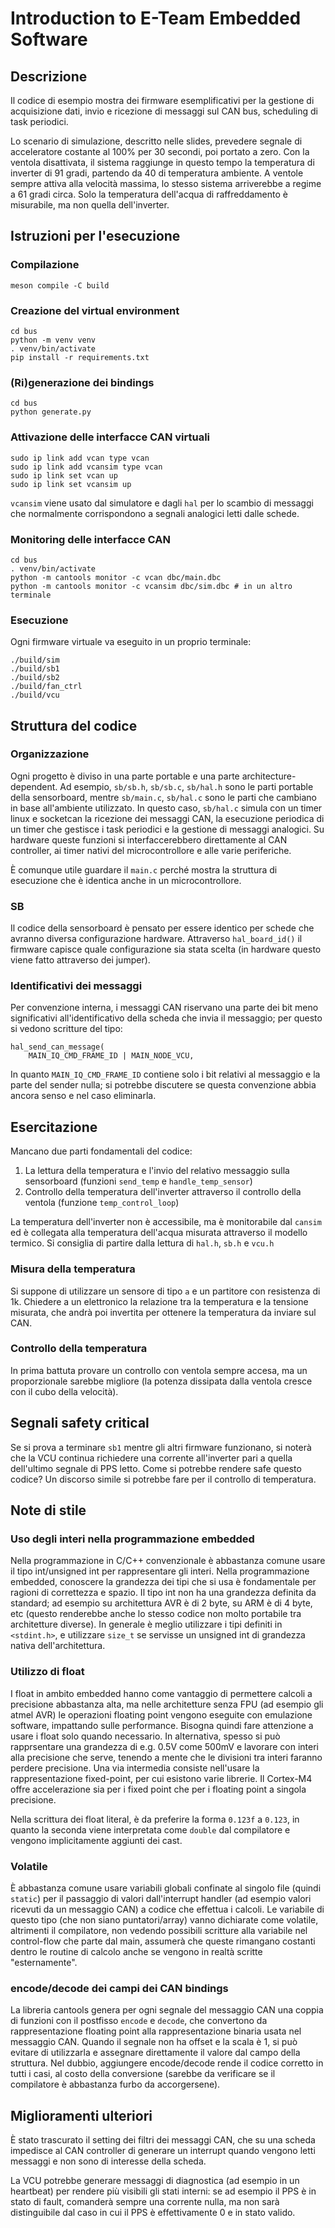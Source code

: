 # Introduction to E-Team Embedded Software

## Descrizione
Il codice di esempio mostra dei firmware esemplificativi per la gestione
di acquisizione dati, invio e ricezione di messaggi sul CAN bus, scheduling
di task periodici.

Lo scenario di simulazione, descritto nelle slides, prevedere segnale
di acceleratore costante al 100% per 30 secondi, poi portato a zero.
Con la ventola disattivata, il sistema raggiunge in questo tempo la
temperatura di inverter di 91 gradi, partendo da 40 di temperatura ambiente.
A ventole sempre attiva alla velocità massima, lo stesso sistema arriverebbe
a regime a 61 gradi circa. Solo la temperatura dell'acqua di raffreddamento
è misurabile, ma non quella dell'inverter.

## Istruzioni per l'esecuzione

### Compilazione
```
meson compile -C build
```

### Creazione del virtual environment
```sh-session
cd bus
python -m venv venv
. venv/bin/activate
pip install -r requirements.txt
```

### (Ri)generazione dei bindings
```sh-session
cd bus
python generate.py
```

### Attivazione delle interfacce CAN virtuali
```
sudo ip link add vcan type vcan
sudo ip link add vcansim type vcan
sudo ip link set vcan up
sudo ip link set vcansim up
```
`vcansim` viene usato dal simulatore e dagli `hal` per lo scambio di messaggi
che normalmente corrispondono a segnali analogici letti dalle schede.

### Monitoring delle interfacce CAN
```sh-session
cd bus
. venv/bin/activate
python -m cantools monitor -c vcan dbc/main.dbc
python -m cantools monitor -c vcansim dbc/sim.dbc # in un altro terminale
```
### Esecuzione
Ogni firmware virtuale va eseguito in un proprio terminale:
```sh-session
./build/sim
./build/sb1
./build/sb2
./build/fan_ctrl
./build/vcu
```
## Struttura del codice
### Organizzazione
Ogni progetto è diviso in una parte portable e una parte architecture-dependent.
Ad esempio, `sb/sb.h`, `sb/sb.c`, `sb/hal.h` sono le parti portable della sensorboard,
mentre `sb/main.c`, `sb/hal.c` sono le parti che cambiano in base all'ambiente utilizzato.
In questo caso, `sb/hal.c` simula con un timer linux e socketcan la ricezione dei messaggi
CAN, la esecuzione periodica di un timer che gestisce i task periodici e la gestione di
messaggi analogici.
Su hardware queste funzioni si interfaccerebbero direttamente al CAN controller, ai timer
nativi del microcontrollore e alle varie periferiche.

È comunque utile guardare il `main.c` perché mostra la struttura di esecuzione che è identica
anche in un microcontrollore.

### SB
Il codice della sensorboard è pensato per essere identico per schede che avranno diversa configurazione hardware.
Attraverso `hal_board_id()` il firmware capisce quale configurazione sia stata scelta (in hardware questo viene
fatto attraverso dei jumper).

### Identificativi dei messaggi
Per convenzione interna, i messaggi CAN riservano una parte dei bit meno significativi all'identificativo della scheda
che invia il messaggio; per questo si vedono scritture del tipo:
```
hal_send_can_message(
    MAIN_IQ_CMD_FRAME_ID | MAIN_NODE_VCU,
```
In quanto `MAIN_IQ_CMD_FRAME_ID` contiene solo i bit relativi al messaggio e la parte del sender nulla; si potrebbe
discutere se questa convenzione abbia ancora senso e nel caso eliminarla.

## Esercitazione
Mancano due parti fondamentali del codice:
1) La lettura della temperatura e l'invio del relativo messaggio sulla sensorboard
   (funzioni `send_temp` e `handle_temp_sensor`)
2) Controllo della temperatura dell'inverter attraverso il controllo della ventola
   (funzione `temp_control_loop`)

La temperatura dell'inverter non è accessibile, ma è monitorabile dal `cansim` ed è
collegata alla temperatura dell'acqua misurata attraverso il modello termico.
Si consiglia di partire dalla lettura di `hal.h`, `sb.h` e `vcu.h`

### Misura della temperatura
Si suppone di utilizzare un sensore di tipo `a` e un partitore con resistenza di 1k.
Chiedere a un elettronico la relazione tra la temperatura e la tensione misurata, che
andrà poi invertita per ottenere la temperatura da inviare sul CAN.

### Controllo della temperatura
In prima battuta provare un controllo con ventola sempre accesa, ma un proporzionale
sarebbe migliore (la potenza dissipata dalla ventola cresce con il cubo della velocità).

## Segnali safety critical
Se si prova a terminare `sb1` mentre gli altri firmware funzionano, si noterà
che la VCU continua richiedere una corrente all'inverter pari a quella dell'ultimo
segnale di PPS letto. Come si potrebbe rendere safe questo codice?
Un discorso simile si potrebbe fare per il controllo di temperatura.

## Note di stile
### Uso degli interi nella programmazione embedded
Nella programmazione in C/C++ convenzionale è abbastanza comune
usare il tipo int/unsigned int per rappresentare gli interi.
Nella programmazione embedded, conoscere la grandezza dei tipi che
si usa è fondamentale per ragioni di correttezza e spazio.
Il tipo int non ha una grandezza definita da standard; ad esempio
su architettura AVR è di 2 byte, su ARM è di 4 byte, etc (questo
renderebbe anche lo stesso codice non molto portabile tra architetture
diverse). In generale è meglio utilizzare i tipi definiti in `<stdint.h>`,
e utilizzare `size_t` se servisse un unsigned int di grandezza nativa
dell'architettura.

### Utilizzo di float
I float in ambito embedded hanno come vantaggio di permettere calcoli a precisione
abbastanza alta, ma nelle architetture senza FPU (ad esempio gli atmel AVR) le
operazioni floating point vengono eseguite con emulazione software, impattando sulle
performance.
Bisogna quindi fare attenzione a usare i float solo quando necessario. In alternativa,
spesso si può rapprsentare una grandezza di e.g. 0.5V come 500mV e lavorare con interi
alla precisione che serve, tenendo a mente che le divisioni tra interi faranno perdere
precisione.
Una via intermedia consiste nell'usare la rappresentazione fixed-point, per cui esistono
varie librerie.
Il Cortex-M4 offre accelerazione sia per i fixed point che per i floating point
a singola precisione.

Nella scrittura dei float literal, è da preferire la forma `0.123f` a `0.123`, in quanto
la seconda viene interpretata come `double` dal compilatore e vengono implicitamente aggiunti
dei cast.

### Volatile
È abbastanza comune usare variabili globali confinate al singolo file (quindi `static`) per il
passaggio di valori dall'interrupt handler (ad esempio valori ricevuti da un messaggio CAN)
a codice che effettua i calcoli. Le variabile di questo tipo (che non siano puntatori/array)
vanno dichiarate come volatile, altrimenti il compilatore, non vedendo possibili scritture
alla variabile nel control-flow che parte dal main, assumerà che queste rimangano costanti
dentro le routine di calcolo anche se vengono in realtà scritte "esternamente".

### encode/decode dei campi dei CAN bindings
La libreria cantools genera per ogni segnale del messaggio CAN una coppia di funzioni con il
postfisso `encode` e `decode`, che convertono da rappresentazione floating point alla rappresentazione
binaria usata nel messaggio CAN.
Quando il segnale non ha offset e la scala è 1, si può evitare di utilizzarla e assegnare
direttamente il valore dal campo della struttura. Nel dubbio, aggiungere encode/decode
rende il codice corretto in tutti i casi, al costo della conversione (sarebbe da verificare
se il compilatore è abbastanza furbo da accorgersene).

## Miglioramenti ulteriori
È stato trascurato il setting dei filtri dei messaggi CAN, che su una scheda impedisce al CAN controller
di generare un interrupt quando vengono letti messaggi e non sono di interesse della scheda.

La VCU potrebbe generare messaggi di diagnostica (ad esempio in un heartbeat) per rendere più visibili gli
stati interni: se ad esempio il PPS è in stato di fault, comanderà sempre una corrente nulla, ma non sarà
distinguibile dal caso in cui il PPS è effettivamente 0 e in stato valido.
